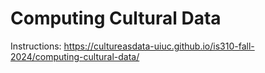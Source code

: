 # Computing Cultural Data
Instructions: https://cultureasdata-uiuc.github.io/is310-fall-2024/computing-cultural-data/
